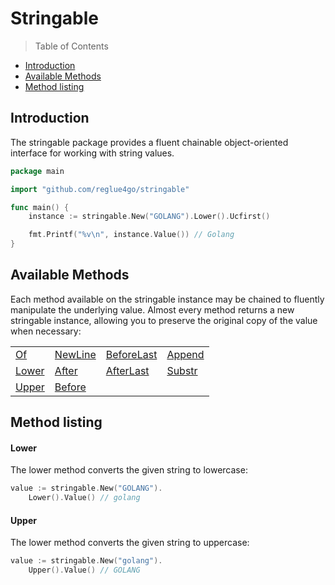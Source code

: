 # Stringable

> Table of Contents

-   [Introduction](#introduction)
-   [Available Methods](#available-methods)
-   [Method listing](#method-listing)

## Introduction

The stringable package provides a fluent chainable object-oriented interface for working with string values.

```go
package main

import "github.com/reglue4go/stringable"

func main() {
	instance := stringable.New("GOLANG").Lower().Ucfirst()

	fmt.Printf("%v\n", instance.Value()) // Golang
}

```

## Available Methods

Each method available on the stringable instance may be chained to fluently manipulate the underlying value.
Almost every method returns a new stringable instance, allowing you to preserve the original copy of the value when necessary:

|                 |                     |                           |                   |
| --------------- | ------------------- | ------------------------- | ----------------- |
| [Of](#Of)       | [NewLine](#NewLine) | [BeforeLast](#BeforeLast) | [Append](#Append) |
| [Lower](#Lower) | [After](#After)     | [AfterLast](#AfterLast)   | [Substr](#substr) |
| [Upper](#Upper) | [Before](#before)   |                           |                   |

## Method listing

#### Lower

The lower method converts the given string to lowercase:

```go
value := stringable.New("GOLANG").
	Lower().Value() // golang
```

#### Upper

The lower method converts the given string to uppercase:

```go
value := stringable.New("golang").
	Upper().Value() // GOLANG
```
